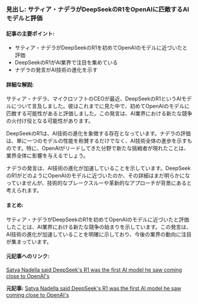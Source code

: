 ### 見出し: サティア・ナデラがDeepSeekのR1をOpenAIに匹敵するAIモデルと評価

#### 記事の主要ポイント:
- サティア・ナデラがDeepSeekのR1を初めてOpenAIのモデルに近づいたと評価
- DeepSeekのR1がAI業界で注目を集めている
- ナデラの発言がAI技術の進化を示す

#### 詳細な解説:
サティア・ナデラ、マイクロソフトのCEOが最近、DeepSeekのR1というAIモデルについて言及しました。彼はこれまでに見た中で、初めてOpenAIのモデルに匹敵する可能性があると評価しました。この発言は、AI業界における新たな競争の火付け役となる可能性があります。

DeepSeekのR1は、AI技術の進化を象徴する存在となっています。ナデラの評価は、単に一つのモデルの性能を称賛するだけでなく、AI技術全体の進歩を示すものです。特に、OpenAIがリードしてきた分野で新たな挑戦者が現れたことは、業界全体に影響を与えるでしょう。

ナデラの発言は、AI技術の進化が加速していることを示しています。DeepSeekのR1がどのようにOpenAIのモデルに近づいたのか、その詳細はまだ明らかになっていませんが、技術的なブレークスルーや革新的なアプローチが背景にあると考えられます。

#### まとめ:
サティア・ナデラがDeepSeekのR1を初めてOpenAIのモデルに近づいたと評価したことは、AI業界における新たな競争の始まりを示しています。この発言は、AI技術の進化が加速していることを明確に示しており、今後の業界の動向に注目が集まっています。

#### 元記事へのリンク:
[Satya Nadella said DeepSeek's R1 was the first AI model he saw coming close to OpenAI's](リンク先URL)

**元記事:** [Satya Nadella said DeepSeek's R1 was the first AI model he saw coming close to OpenAI's](https://finance.yahoo.com/news/satya-nadella-said-deepseeks-r1-050202901.html)